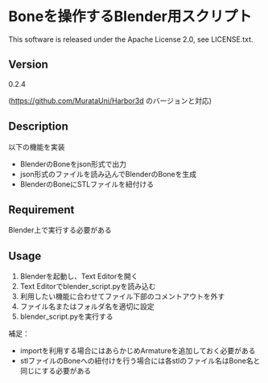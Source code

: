Boneを操作するBlender用スクリプト
====

This software is released under the Apache License 2.0, see LICENSE.txt.

## Version

0.2.4

(https://github.com/MurataUni/Harbor3d のバージョンと対応)

## Description

以下の機能を実装
* BlenderのBoneをjson形式で出力
* json形式のファイルを読み込んでBlenderのBoneを生成
* BlenderのBoneにSTLファイルを紐付ける

## Requirement

Blender上で実行する必要がある

## Usage

1. Blenderを起動し、Text Editorを開く
1. Text Editorでblender_script.pyを読み込む
1. 利用したい機能に合わせてファイル下部のコメントアウトを外す
1. ファイル名またはフォルダ名を適切に設定
1. blender_script.pyを実行する

補足：
* importを利用する場合にはあらかじめArmatureを追加しておく必要がある
* stlファイルのBoneへの紐付けを行う場合には各stlのファイル名はBone名と同じにする必要がある
